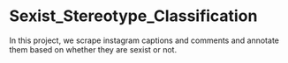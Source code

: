 # Sexist_Stereotype_Classification
In this project, we scrape instagram captions and comments and annotate them based on whether they are sexist or not.
